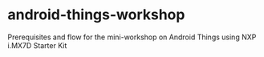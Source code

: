 # android-things-workshop
Prerequisites and flow for the mini-workshop on Android Things using NXP i.MX7D Starter Kit
